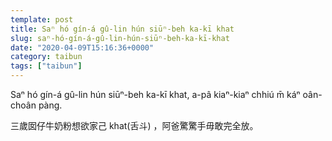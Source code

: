 ```yaml
---
template: post
title: Saⁿ hó gín-á gû-lin hún siūⁿ-beh ka-kī khat
slug: saⁿ-hó-gín-á-gû-lin-hún-siūⁿ-beh-ka-kī-khat
date: "2020-04-09T15:16:36+0000"
category: taibun
tags: ["taibun"]
---
```


Saⁿ hó gín-á gû-lin hún siūⁿ-beh ka-kī khat, a-pâ kiaⁿ-kiaⁿ chhiú m̄ káⁿ oân-choân pàng.

三歲囡仔牛奶粉想欲家己 khat(舌斗) ，阿爸驚驚手毋敢完全放。
